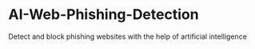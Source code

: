 # AI-Web-Phishing-Detection
Detect and block phishing websites with the help of artificial intelligence
